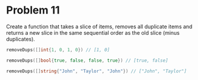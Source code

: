 # Problem 11

Create a function that takes a slice of items, removes all duplicate items and returns a new slice in the
same sequential order as the old slice (minus duplicates).

```go
removeDups([]int{1, 0, 1, 0}) // [1, 0]

removeDups([]bool{true, false, false, true}) // [true, false]

removeDups([]string{"John", "Taylor", "John"}) // ["John", "Taylor"]
```
